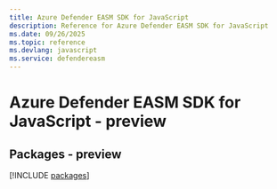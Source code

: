 ```yaml
---
title: Azure Defender EASM SDK for JavaScript
description: Reference for Azure Defender EASM SDK for JavaScript
ms.date: 09/26/2025
ms.topic: reference
ms.devlang: javascript
ms.service: defendereasm
---
```

# Azure Defender EASM SDK for JavaScript - preview
## Packages - preview
[!INCLUDE [packages](defender-easm-index.md)]